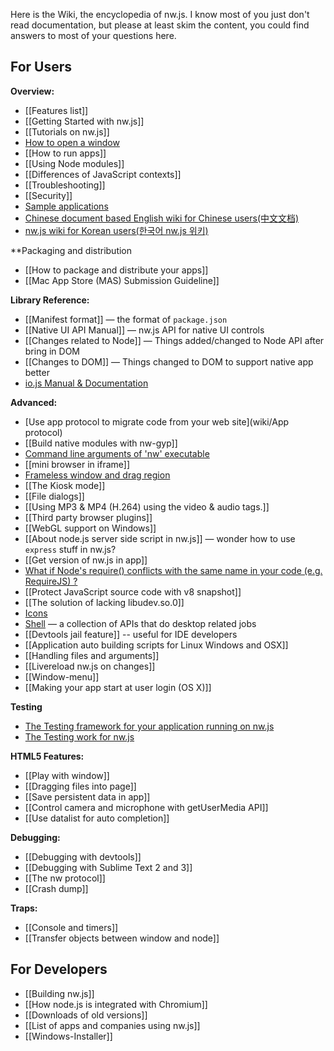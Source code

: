 Here is the Wiki, the encyclopedia of nw.js. I know most of you just don't read documentation, but please at least skim the content, you could find answers to most of your questions here.

## For Users


**Overview:**
* [[Features list]]
* [[Getting Started with nw.js]]
* [[Tutorials on nw.js]]
* [How to open a window](wiki/Window)
* [[How to run apps]]
* [[Using Node modules]]
* [[Differences of JavaScript contexts]]
* [[Troubleshooting]]
* [[Security]]
* [Sample applications](https://github.com/zcbenz/nw-sample-apps)
* [Chinese document based English wiki for Chinese users(中文文档)](http://www.xuanhun521.com/?search=node)
* [nw.js wiki for Korean users(한국어 nw.js 위키)](https://github.com/composite/nw.js/wiki)

**Packaging and distribution
* [[How to package and distribute your apps]]
* [[Mac App Store (MAS) Submission Guideline]]

**Library Reference:**
* [[Manifest format]] — the format of `package.json`
* [[Native UI API Manual]] — nw.js API for native UI controls
* [[Changes related to Node]] — Things added/changed to Node API after bring in DOM
* [[Changes to DOM]] — Things changed to DOM to support native app better
* [io.js Manual & Documentation](https://iojs.org/api/)

**Advanced:**
* [Use app protocol to migrate code from your web site](wiki/App protocol)
* [[Build native modules with nw-gyp]]
* [Command line arguments of 'nw' executable](wiki/Command-line-switches)
* [[mini browser in iframe]]
* [Frameless window and drag region](wiki/Frameless-window)
* [[The Kiosk mode]]
* [[File dialogs]]
* [[Using MP3 & MP4 (H.264) using the  video  &  audio  tags.]]
* [[Third party browser plugins]]
* [[WebGL support on Windows]]
* [[About node.js server side script in nw.js]] — wonder how to use `express` stuff in nw.js?
* [[Get version of nw.js in app]]
* [What if Node's require() conflicts with the same name in your code (e.g. RequireJS) ?](wiki/faq-name-conflict)
* [[Protect JavaScript source code with v8 snapshot]]
* [[The solution of lacking libudev.so.0]]
* [Icons](wiki/Icons)
* [Shell](wiki/Shell) — a collection of APIs that do desktop related jobs
* [[Devtools jail feature]] -- useful for IDE developers
* [[Application auto building scripts for Linux Windows and OSX]]
* [[Handling files and arguments]]
* [[Livereload nw.js on changes]]
* [[Window-menu]]
* [[Making your app start at user login (OS X)]]

**Testing**
* [The Testing framework for your application running on nw.js](wiki/chromedriver)
* [The Testing work for nw.js](wiki/Testing)

**HTML5 Features:**
* [[Play with window]]
* [[Dragging files into page]]
* [[Save persistent data in app]]
* [[Control camera and microphone with getUserMedia API]]
* [[Use datalist for auto completion]]

**Debugging:**
* [[Debugging with devtools]]
* [[Debugging with Sublime Text 2 and 3]]
* [[The nw protocol]]
* [[Crash dump]]

**Traps:**
* [[Console and timers]]
* [[Transfer objects between window and node]]

## For Developers

* [[Building nw.js]]
* [[How node.js is integrated with Chromium]]
* [[Downloads of old versions]]
* [[List of apps and companies using nw.js]]
* [[Windows-Installer]]